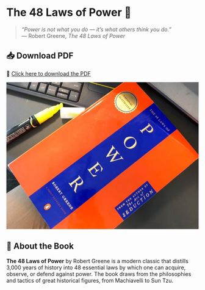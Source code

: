 # The 48 Laws of Power 📘

> *“Power is not what you do — it’s what others think you do.”*  
> — Robert Greene, *The 48 Laws of Power*

## 📥 Download PDF

📄 [Click here to download the PDF](https://drive.google.com/file/d/1FFDzei9IqW99Gd2h43ohInm6IN4Q6bBb/view?usp=drivesdk)


![Cover](the-48-laws-of-power-robe-selar.co-660e720cf3c51.jpeg)

## 🧠 About the Book

**The 48 Laws of Power** by Robert Greene is a modern classic that distills 3,000 years of history into 48 essential laws by which one can acquire, observe, or defend against power. The book draws from the philosophies and tactics of great historical figures, from Machiavelli to Sun Tzu.




